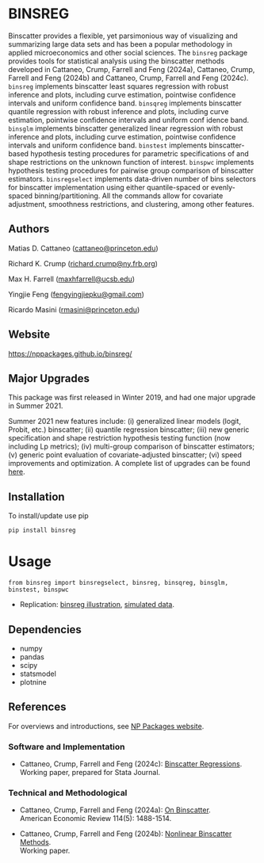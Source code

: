 # BINSREG

Binscatter provides a flexible, yet parsimonious way of visualizing and summarizing large data sets and has been a popular methodology in applied microeconomics and other social sciences. The `binsreg` package provides tools for statistical analysis using the binscatter methods developed in Cattaneo, Crump, Farrell and Feng (2024a), Cattaneo, Crump, Farrell and Feng (2024b) and Cattaneo, Crump, Farrell and Feng (2024c). `binsreg` implements binscatter least squares regression with robust inference and plots, including curve estimation, pointwise confidence intervals and uniform confidence band. `binsqreg` implements binscatter quantile regression with robust inference and plots, including curve estimation, pointwise confidence intervals and uniform conf idence band. `binsglm` implements binscatter generalized linear regression with robust inference and plots, including curve estimation, pointwise confidence intervals and uniform confidence band. `binstest` implements binscatter-based hypothesis testing procedures for parametric specifications of and shape restrictions on the unknown function of interest. `binspwc` implements hypothesis testing procedures for pairwise group comparison of binscatter estimators. `binsregselect` implements data-driven number of bins selectors for binscatter implementation using either quantile-spaced or evenly-spaced binning/partitioning. All the commands allow for covariate adjustment, smoothness restrictions, and clustering, among other features.


## Authors
 
Matias D. Cattaneo (<cattaneo@princeton.edu>)

Richard K. Crump (<richard.crump@ny.frb.org>)

Max H. Farrell (<maxhfarrell@ucsb.edu>)

Yingjie Feng (<fengyingjiepku@gmail.com>)

Ricardo Masini (<rmasini@princeton.edu>)


## Website

https://nppackages.github.io/binsreg/

## Major Upgrades

This package was first released in Winter 2019, and had one major upgrade in Summer 2021.

Summer 2021 new features include: (i) generalized linear models (logit, Probit, etc.) binscatter; (ii) quantile regression binscatter; (iii) new generic specification and shape restriction hypothesis testing function (now including Lp metrics); (iv) multi-group comparison of binscatter estimators; (v) generic point evaluation of covariate-adjusted binscatter; (vi) speed improvements and optimization. A complete list of upgrades can be found [here](https://nppackages.github.io/binsreg/binsreg_upgrades.txt).


## Installation

To install/update use pip
```
pip install binsreg
```

# Usage
```
from binsreg import binsregselect, binsreg, binsqreg, binsglm, binstest, binspwc
```

- Replication: [binsreg illustration](https://github.com/nppackages/binsreg/blob/master/Python/binsreg_illustration.py), [simulated data](https://github.com/nppackages/binsreg/blob/master/Python/binsreg_sim.csv).


## Dependencies

- numpy
- pandas
- scipy
- statsmodel
- plotnine

## References

For overviews and introductions, see [NP Packages website](https://nppackages.github.io/).

### Software and Implementation

- Cattaneo, Crump, Farrell and Feng (2024c): [Binscatter Regressions](https://nppackages.github.io/references/Cattaneo-Crump-Farrell-Feng_2024_Stata.pdf).<br>
Working paper, prepared for Stata Journal.

### Technical and Methodological

- Cattaneo, Crump, Farrell and Feng (2024a): [On Binscatter](https://mdcattaneo.github.io/papers/Cattaneo-Crump-Farrell-Feng_2024_AER.pdf).<br>
American Economic Review 114(5): 1488-1514.

- Cattaneo, Crump, Farrell and Feng (2024b): [Nonlinear Binscatter Methods](https://mdcattaneo.github.io/papers/Cattaneo-Crump-Farrell-Feng_2024_NonlinearBinscatter.pdf).<br>
Working paper.
